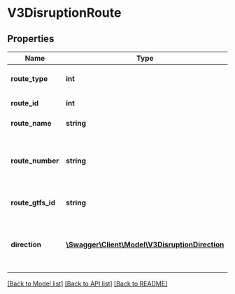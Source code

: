 # V3DisruptionRoute

## Properties
Name | Type | Description | Notes
------------ | ------------- | ------------- | -------------
**route_type** | **int** | Transport mode identifier | [optional] 
**route_id** | **int** | Route identifier | [optional] 
**route_name** | **string** | Name of route | [optional] 
**route_number** | **string** | Route number presented to public (i.e. not route_id) | [optional] 
**route_gtfs_id** | **string** | GTFS Identifer of the route | [optional] 
**direction** | [**\Swagger\Client\Model\V3DisruptionDirection**](V3DisruptionDirection.md) | Direction of travel relevant to a disruption (if applicable) | [optional] 

[[Back to Model list]](../README.md#documentation-for-models) [[Back to API list]](../README.md#documentation-for-api-endpoints) [[Back to README]](../README.md)


